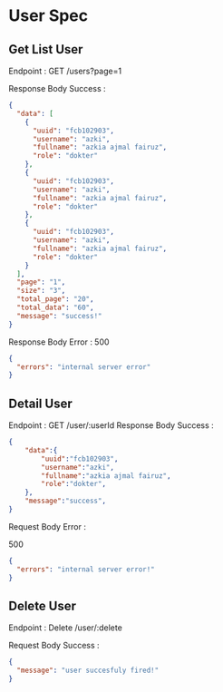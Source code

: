 # User Spec

## Get List User

Endpoint : GET /users?page=1

Response Body Success :

```json
{
  "data": [
    {
      "uuid": "fcb102903",
      "username": "azki",
      "fullname": "azkia ajmal fairuz",
      "role": "dokter"
    },
    {
      "uuid": "fcb102903",
      "username": "azki",
      "fullname": "azkia ajmal fairuz",
      "role": "dokter"
    },
    {
      "uuid": "fcb102903",
      "username": "azki",
      "fullname": "azkia ajmal fairuz",
      "role": "dokter"
    }
  ],
  "page": "1",
  "size": "3",
  "total_page": "20",
  "total_data": "60",
  "message": "success!"
}
```

Response Body Error :
500

```json
{
  "errors": "internal server error"
}
```

## Detail User

Endpoint : GET /user/:userId
Response Body Success :

```json
{
    "data":{
        "uuid":"fcb102903",
        "username":"azki",
        "fullname":"azkia ajmal fairuz",
        "role":"dokter",
    },
    "message":"success",
}
```
Request Body Error :

500

```json
{
  "errors": "internal server error!"
}
```

## Delete User

Endpoint : Delete /user/:delete

Request Body Success :

```json
{
  "message": "user succesfuly fired!"
}
```
